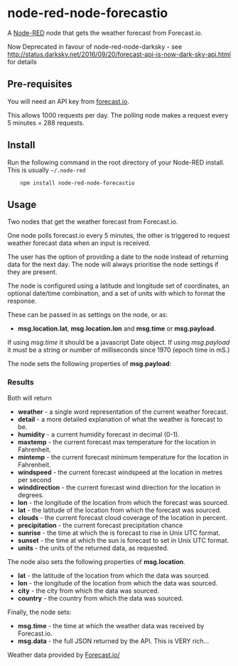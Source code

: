 node-red-node-forecastio
========================

A <a href="http://nodered.org" target="_new">Node-RED</a> node that gets the
weather forecast from Forecast.io.

Now Deprecated in favour of node-red-node-darksky - see http://status.darksky.net/2016/09/20/forecast-api-is-now-dark-sky-api.html for details

Pre-requisites
--------------

You will need an API key from  <a href="https://developer.forecast.io/" target="_blank">forecast.io</a>.

This allows 1000 requests per day. The polling node makes a request every 5 minutes = 288 requests.

Install
-------

Run the following command in the root directory of your Node-RED install.
This is usually `~/.node-red`

        npm install node-red-node-forecastio

Usage
-----

Two nodes that get the weather forecast from Forecast.io.

One node polls forecast.io every 5 minutes, the other is triggered
to request weather forecast data when an input is received.

The user has the option of providing a date to the node instead of returning data for the next day.
The node will always prioritise the node settings if they are present.

The node is configured using a latitude and longitude set of coordinates, an
optional date/time combination, and a set of units with which to format the response.

These can be passed in as settings on the node, or as:

 - **msg.location.lat**, **msg.location.lon** and **msg.time** or **msg.payload**.

If using *msg.time* it should be a javascript Date object. If using *msg.payload*
it must be a string or number of milliseconds since 1970 (epoch time in mS.)

The node sets the following properties of **msg.payload**:

### Results

Both will return

  - **weather** - a single word representation of the current weather forecast.
  - **detail** - a more detailed explanation of what the weather is forecast to be.
  - **humidity** - a current humidity forecast in decimal (0-1).
  - **maxtemp** - the current forecast max temperature for the location in Fahrenheit.
  - **mintemp** - the current forecast minimum temperature for the location in Fahrenheit.
  - **windspeed** - the current forecast windspeed at the location in metres per second
  - **winddirection** - the current forecast wind direction for the location in degrees.
  - **lon** - the longitude of the location from which the forecast was sourced.
  - **lat** - the latitude of the location from which the forecast was sourced.
  - **clouds** - the current forecast cloud coverage of the location in percent.
  - **precipitation** - the current forecast precipitation chance
  - **sunrise** - the time at which the is forecast to rise in Unix UTC format.
  - **sunset** - the time at which the sun is forecast to set in Unix UTC format.
  - **units** - the units of the returned data, as requested.

The node also sets the following properties of **msg.location**.

  - **lat** - the latitude of the location from which the data was sourced.
  - **lon** - the longitude of the location from which the data was sourced.
  - **city** - the city from which the data was sourced.
  - **country** - the country from which the data was sourced.

Finally, the node sets:

  - **msg.time** - the time at which the weather data was received by Forecast.io.
  - **msg.data** - the full JSON returned by the API. This is VERY rich...

Weather data provided by <a href="http://forecast.io" target="_blank">Forecast.io/</a>

